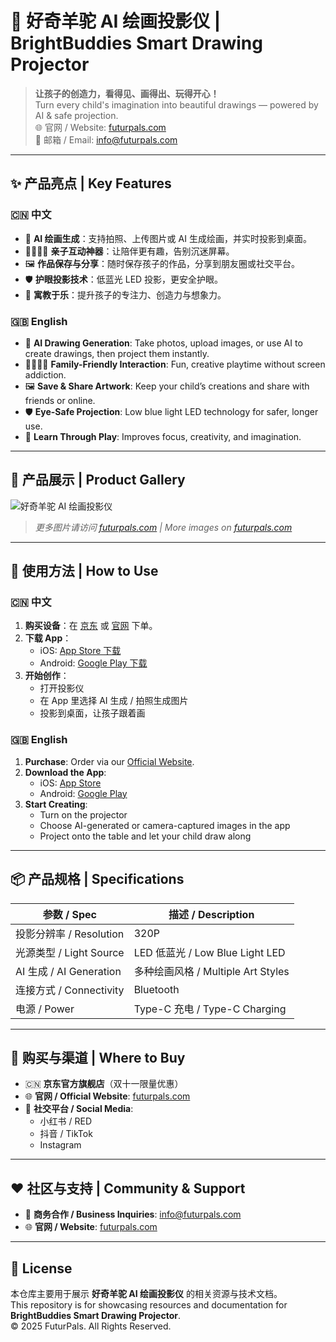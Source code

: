 # 🦙 好奇羊驼 AI 绘画投影仪 | BrightBuddies Smart Drawing Projector

> **让孩子的创造力，看得见、画得出、玩得开心！**  
> Turn every child's imagination into beautiful drawings — powered by AI & safe projection.  
> 🌐 官网 / Website: [futurpals.com](https://futurpals.com/)  
> 📧 邮箱 / Email: info@futurpals.com  

---

## ✨ 产品亮点 | Key Features

### 🇨🇳 中文
- 🎨 **AI 绘画生成**：支持拍照、上传图片或 AI 生成绘画，并实时投影到桌面。  
- 👨‍👩‍👧‍👦 **亲子互动神器**：让陪伴更有趣，告别沉迷屏幕。  
- 🖼 **作品保存与分享**：随时保存孩子的作品，分享到朋友圈或社交平台。  
- 🛡 **护眼投影技术**：低蓝光 LED 投影，更安全护眼。  
- 🌱 **寓教于乐**：提升孩子的专注力、创造力与想象力。

### 🇬🇧 English
- 🎨 **AI Drawing Generation**: Take photos, upload images, or use AI to create drawings, then project them instantly.  
- 👨‍👩‍👧‍👦 **Family-Friendly Interaction**: Fun, creative playtime without screen addiction.  
- 🖼 **Save & Share Artwork**: Keep your child’s creations and share with friends or online.  
- 🛡 **Eye-Safe Projection**: Low blue light LED technology for safer, longer use.  
- 🌱 **Learn Through Play**: Improves focus, creativity, and imagination.

---

## 📸 产品展示 | Product Gallery

![好奇羊驼 AI 绘画投影仪](https://futurpals.com/cdn/shop/files/2_1080x.png?v=1753351043)  
> _更多图片请访问 [futurpals.com](https://futurpals.com/) | More images on [futurpals.com](https://futurpals.com/)_

---

## 🚀 使用方法 | How to Use

### 🇨🇳 中文
1. **购买设备**：在 [京东](https://jd.com) 或 [官网](https://futurpals.com/) 下单。  
2. **下载 App**：  
   - iOS: [App Store 下载](https://apps.apple.com/us/app/brightbuddies/id6744045523)  
   - Android: [Google Play 下载](https://play.google.com/store/apps/details?id=com.futurpals.iprojectoren&pcampaignid=web_share)  
3. **开始创作**：  
   - 打开投影仪  
   - 在 App 里选择 AI 生成 / 拍照生成图片  
   - 投影到桌面，让孩子跟着画  

### 🇬🇧 English
1. **Purchase**: Order via our [Official Website](https://futurpals.com/).  
2. **Download the App**:  
   - iOS: [App Store](https://apps.apple.com/us/app/brightbuddies/id6744045523)  
   - Android: [Google Play](https://play.google.com/store/apps/details?id=com.futurpals.iprojectoren&pcampaignid=web_share)  
3. **Start Creating**:  
   - Turn on the projector  
   - Choose AI-generated or camera-captured images in the app  
   - Project onto the table and let your child draw along  

---

## 📦 产品规格 | Specifications

| 参数 / Spec | 描述 / Description |
|-------------|--------------------|
| 投影分辨率 / Resolution | 320P |
| 光源类型 / Light Source | LED 低蓝光 / Low Blue Light LED |
| AI 生成 / AI Generation | 多种绘画风格 / Multiple Art Styles |
| 连接方式 / Connectivity | Bluetooth |
| 电源 / Power | Type-C 充电 / Type-C Charging |

---

## 🛒 购买与渠道 | Where to Buy

- 🇨🇳 **京东官方旗舰店**（双十一限量优惠）  
- 🌐 **官网 / Official Website**: [futurpals.com](https://futurpals.com/)  
- 📱 **社交平台 / Social Media**:  
  - 小红书 / RED  
  - 抖音 / TikTok  
  - Instagram  

---

## ❤️ 社区与支持 | Community & Support

- 📧 **商务合作 / Business Inquiries**: info@futurpals.com  
- 🌐 **官网 / Website**: [futurpals.com](https://futurpals.com/)  

---

## 📜 License

本仓库主要用于展示 **好奇羊驼 AI 绘画投影仪** 的相关资源与技术文档。  
This repository is for showcasing resources and documentation for **BrightBuddies Smart Drawing Projector**.  
© 2025 FuturPals. All Rights Reserved.
